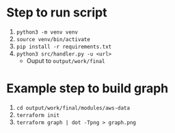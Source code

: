 # Step to run script
1. `python3 -m venv venv`
2. `source venv/bin/activate`
3. `pip install -r requirements.txt`
4. `python3 src/handler.py -u <url>`
    - Ouput to `output/work/final`

# Example step to build graph
1. `cd output/work/final/modules/aws-data`
2. `terraform init`
3. `terraform graph | dot -Tpng > graph.png`